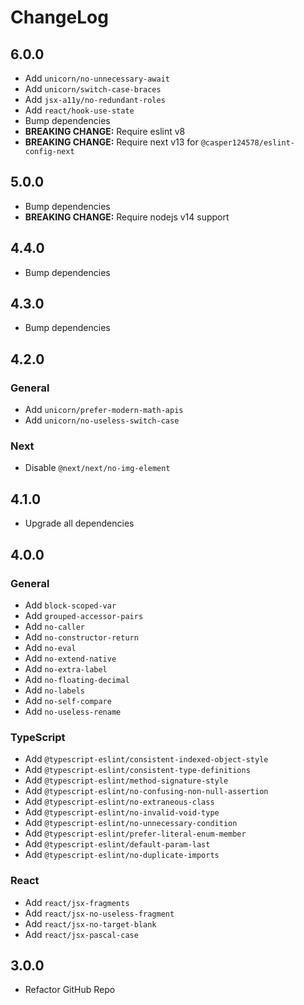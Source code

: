 # ChangeLog

## 6.0.0

- Add `unicorn/no-unnecessary-await`
- Add `unicorn/switch-case-braces`
- Add `jsx-a11y/no-redundant-roles`
- Add `react/hook-use-state`
- Bump dependencies
- **BREAKING CHANGE:** Require eslint v8
- **BREAKING CHANGE:** Require next v13 for `@casper124578/eslint-config-next`

## 5.0.0

- Bump dependencies
- **BREAKING CHANGE:** Require nodejs v14 support

## 4.4.0

- Bump dependencies

## 4.3.0

- Bump dependencies

## 4.2.0

### General

- Add `unicorn/prefer-modern-math-apis`
- Add `unicorn/no-useless-switch-case`

### Next

- Disable `@next/next/no-img-element`

## 4.1.0

- Upgrade all dependencies

## 4.0.0

### General

- Add `block-scoped-var`
- Add `grouped-accessor-pairs`
- Add `no-caller`
- Add `no-constructor-return`
- Add `no-eval`
- Add `no-extend-native`
- Add `no-extra-label`
- Add `no-floating-decimal`
- Add `no-labels`
- Add `no-self-compare`
- Add `no-useless-rename`

### TypeScript

- Add `@typescript-eslint/consistent-indexed-object-style`
- Add `@typescript-eslint/consistent-type-definitions`
- Add `@typescript-eslint/method-signature-style`
- Add `@typescript-eslint/no-confusing-non-null-assertion`
- Add `@typescript-eslint/no-extraneous-class`
- Add `@typescript-eslint/no-invalid-void-type`
- Add `@typescript-eslint/no-unnecessary-condition`
- Add `@typescript-eslint/prefer-literal-enum-member`
- Add `@typescript-eslint/default-param-last`
- Add `@typescript-eslint/no-duplicate-imports`

### React

- Add `react/jsx-fragments`
- Add `react/jsx-no-useless-fragment`
- Add `react/jsx-no-target-blank`
- Add `react/jsx-pascal-case`

## 3.0.0

- Refactor GitHub Repo
